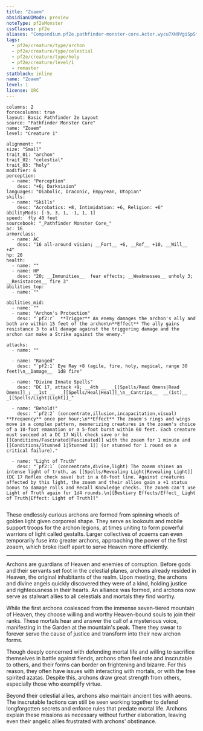 ```yaml
---
title: "Zoaem"
obsidianUIMode: preview
noteType: pf2eMonster
cssClasses: pf2e
aliases: "Compendium.pf2e.pathfinder-monster-core.Actor.wycu7XN9VgiSpSfB" 
tags:
  - pf2e/creature/type/archon
  - pf2e/creature/type/celestial
  - pf2e/creature/type/holy
  - pf2e/creature/level/1
  - remaster
statblock: inline
name: "Zoaem"
level: 1
license: ORC
---
```


```statblock
columns: 2
forcecolumns: true
layout: Basic Pathfinder 2e Layout
source: "Pathfinder Monster Core"
name: "Zoaem"
level: "Creature 1"

alignment: ""
size: "Small"
trait_01: "archon"
trait_02: "celestial"
trait_03: "holy"
modifier: 6
perception:
  - name: "Perception"
    desc: "+6; Darkvision"
languages: "Diabolic, Draconic, Empyrean, Utopian"
skills:
  - name: "Skills"
    desc: "Acrobatics: +8, Intimidation: +6, Religion: +6"
abilityMods: [-5, 3, 1, -1, 1, 1]
speed:  fly 40 feet
sourcebook: "_Pathfinder Monster Core_"
ac: 16
armorclass:
  - name: AC
    desc: "16 all-around vision; __Fort__ +6, __Ref__ +10, __Will__ +4"
hp: 20
health:
  - name: ""
  - name: HP
    desc: "20; __Immunities__  fear effects; __Weaknesses__ unholy 3; __Resistances__ fire 3"
abilities_top:
  - name: ""

abilities_mid:
  - name: ""
  - name: "Archon's Protection"
    desc: "`pf2:r`  **Trigger** An enemy damages the archon's ally and both are within 15 feet of the archon\n**Effect** The ally gains resistance 3 to all damage against the triggering damage and the archon can make a Strike against the enemy."

attacks:
  - name: ""

  - name: "Ranged"
    desc: "`pf2:1` Eye Ray +8 (agile, fire, holy, magical, range 30 feet)\n__Damage__  1d8 fire"

  - name: "Divine Innate Spells"
    desc: "DC 17, attack +9; __4th __  _[[Spells/Read Omens|Read Omens]]_; __1st __  _[[Spells/Heal|Heal]]_\n__Cantrips__  __(1st)__ _[[Spells/Light|Light]]_"

  - name: "Behold!"
    desc: "`pf2:2` (concentrate,illusion,incapacitation,visual) **Frequency** once per hour;\n**Effect** The zoaem's rings and wings move in a complex pattern, mesmerizing creatures in the zoaem's choice of a 10-foot emanation or a 5-foot burst within 60 feet. Each creature must succeed at a DC 17 Will check save or be [[Conditions/Fascinated|Fascinated]] with the zoaem for 1 minute and [[Conditions/Stunned 1|Stunned 1]] (or stunned for 1 round on a critical failure)."

  - name: "Light of Truth"
    desc: "`pf2:1` (concentrate,divine,light) The zoaem shines an intense light of truth, as [[Spells/Revealing Light|Revealing Light]] (DC 17 Reflex check save) but in a 60-foot line. Against creatures affected by this light, the zoaem and their allies gain a +1 status bonus to damage rolls and Recall Knowledge checks. The zoaem can't use Light of Truth again for 1d4 rounds.\n[[Bestiary Effects/Effect_ Light of Truth|Effect: Light of Truth]]"
 
```



These endlessly curious archons are formed from spinning wheels of golden light given corporeal shape. They serve as lookouts and mobile support troops for the archon legions, at times uniting to form powerful warriors of light called gestalts. Larger collectives of zoaems can even temporarily fuse into greater archons, approaching the power of the first zoaem, which broke itself apart to serve Heaven more efficiently.

* * *

Archons are guardians of Heaven and enemies of corruption. Before gods and their servants set foot in the celestial planes, archons already resided in Heaven, the original inhabitants of the realm. Upon meeting, the archons and divine angels quickly discovered they were of a kind, holding justice and righteousness in their hearts. An alliance was formed, and archons now serve as stalwart allies to all celestials and mortals they find worthy.

While the first archons coalesced from the immense seven-tiered mountain of Heaven, they choose willing and worthy Heaven-bound souls to join their ranks. These mortals hear and answer the call of a mysterious voice, manifesting in the Garden at the mountain's peak. There they swear to forever serve the cause of justice and transform into their new archon forms.

Though deeply concerned with defending mortal life and willing to sacrifice themselves in battle against fiends, archons often feel rote and inscrutable to others, and their forms can border on frightening and bizarre. For this reason, they often have issues with interacting with mortals, or with the free spirited azatas. Despite this, archons draw great strength from others, especially those who exemplify virtue.

Beyond their celestial allies, archons also maintain ancient ties with aeons. The inscrutable factions can still be seen working together to defend longforgotten secrets and enforce rules that predate mortal life. Archons explain these missions as necessary without further elaboration, leaving even their angelic allies frustrated with archons' obstinance.
